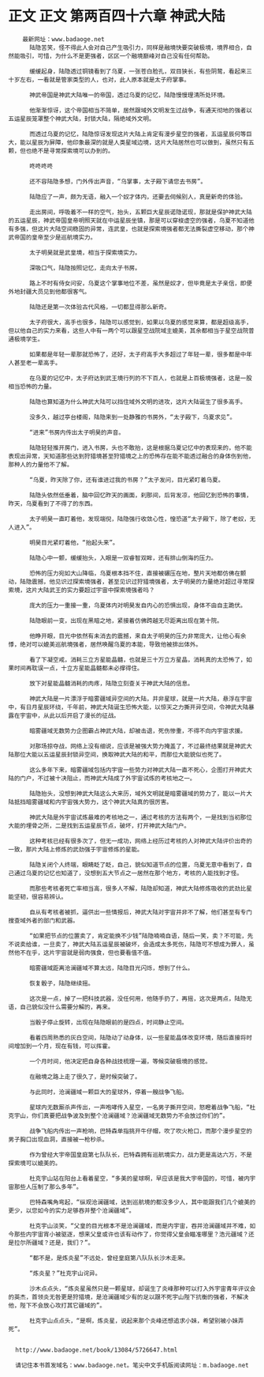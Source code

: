 # 正文 正文 第两百四十六章 神武大陆
        最新网址：www.badaoge.net
          陆隐苦笑，怪不得此人会对自己产生吸引力，同样是融境快要突破极境，境界相合，自然能吸引，可惜，为什么不是更强者，区区一个融境巅峰对自己没有任何帮助。
      
          缓缓起身，陆隐透过铜镜看到了乌夏，一张苍白脸孔，双目狭长，有些阴鹜，看起来三十岁左右，一看就是管家类型的人，也对，此人原本就是太子府掌事。
      
          神武帝国是神武大陆唯一的帝国，透过乌夏的记忆，陆隐慢慢理清所处环境。
      
          他渐渐惊讶，这个帝国相当不简单，居然跟域外文明发生过战争，有通天彻地的强者以五运星辰笼罩整个神武大陆，封锁大陆，隔绝域外文明。
      
          而透过乌夏的记忆，陆隐惊讶发现这片大陆上肯定有漫步星空的强者，五运星辰何等巨大，能以星辰为屏障，他印象最深的就是人类星域边境，这片大陆居然也可以做到，虽然只有五颗，但也绝不是寻常探索境可以办到的。
      
          咚咚咚咚
      
          还不容陆隐多想，门外传出声音，“乌掌事，太子殿下请您去书房”。
      
          陆隐应了一声，颇为无语，融入一个奴才体内，还要去伺候别人，真是新奇的体验。
      
          走出房间，呼吸着不一样的空气，抬头，五颗巨大星辰诺隐诺现，那就是保护神武大陆的五运星辰，神武帝国皇帝明照天就在中运星辰坐镇，那是可以穿梭虚空的强者，乌夏不知道他有多强，但这片大陆空间稳固的异常，连武皇，也就是探索境强者都无法撕裂虚空移动，那个神武帝国的皇帝至少是巡航境实力。
      
          太子明昊就是武皇境，相当于探索境实力。
      
          深吸口气，陆隐按照记忆，走向太子书房。
      
          路上不时有侍女问安，乌夏这个掌事地位不差，虽然是奴才，但毕竟是太子亲信，即便外地封疆大员见到他都很客气。
      
          陆隐还是第一次体验古代风格，一切都显得那么新奇。
      
          太子府很大，高手也很多，陆隐可以感觉到，如果以乌夏的感觉来算，都是超级高手，但以他自己的实力来看，这些人中有一两个可以跟星空战院域主媲美，其余都相当于星空战院普通极境学生。
      
          如果都是年轻一辈那就恐怖了，还好，太子府高手大多超过了年轻一辈，很多都是中年人甚至老一辈高手。
      
          在乌夏的记忆中，太子府达到武王境行列的不下百人，也就是上百极境强者，这是一股相当恐怖的力量。
      
          陆隐也算知道为什么神武大陆可以挡住域外文明的进攻，这片大陆诞生了很多高手。
      
          没多久，越过亭台楼阁，陆隐来到一处静雅的书房外，“太子殿下，乌夏求见”。
      
          “进来”书房内传出太子明昊的声音。
      
          陆隐轻轻推开房门，进入书房，头也不敢抬，这是根据乌夏记忆中的表现来的，他不能表现出异常，天知道那些达到狩猎境甚至狩猎境之上的恐怖存在能不能透过融合的身体伤到他，那种人的力量他不了解。
      
          “乌夏，昨天除了你，还有谁进过我的书房？”太子发问，目光紧盯着乌夏。
      
          陆隐头依然低垂着，脑中回忆昨天的画面，刹那间，后背发凉，他回忆到恐怖的事情，昨天，乌夏看到了不得了的东西。
      
          太子明昊一直盯着他，发现端倪，陆隐强行收敛心性，惶恐道“太子殿下，除了老奴，无人进入”。
      
          明昊目光紧盯着他，“抬起头来”。
      
          陆隐心中一颤，缓缓抬头，入眼是一双睿智双眸，还有排山倒海的压力。
      
          恐怖的压力宛如大山降临，乌夏根本挡不住，直接被碾压在地，整片天地都仿佛在颤动，陆隐震撼，他见识过探索境强者，甚至见识过狩猎境强者，太子明昊的力量绝对超过寻常探索境，这片大陆武王的实力要超过宇宙中探索境强者吗？
      
          庞大的压力一重接一重，乌夏体内对明昊发自内心的恐惧出现，身体不由自主跪伏。
      
          陆隐眼前一变，出现在黑暗之地，紧接着仿佛跨越无尽距离出现在第十院。
      
          他睁开眼，目光中依然有未消去的震撼，来自太子明昊的压力非常庞大，让他心有余悸，绝对可以媲美巡航境强者，居然唤醒乌夏的本能，导致他被排出体外。
      
          看了下凝空戒，消耗三立方星能晶髓，也就是三十万立方星晶，消耗真的太恐怖了，如果时间再耽误一点，十立方星能晶髓都未必撑得住。
      
          放下对星能晶髓消耗的肉疼，陆隐立刻查关于神武大陆的信息。
      
          神武大陆是一片漂浮于暗雾疆域异空间的大陆，并非星球，就是一片大陆，悬浮在宇宙中，有日月星辰环绕，千年前，神武大陆诞生恐怖大能，以惊天之力撕开异空间，令神武大陆暴露在宇宙中，从此以后开启了漫长的征战。
      
          暗雾疆域无数势力企图霸占神武大陆，却被击退，死伤惨重，不得不向内宇宙求援。
      
          对那场掠夺战，网络上没有细说，应该是被强大势力掩盖了，不过最终结果就是神武大陆那位大能以五运星辰封锁异空间，换取神武大陆的和平，而那位大能貌似也死了。
      
          这么多年下来，暗雾疆域包括内宇宙一些势力对神武大陆一直不死心，企图打开神武大陆的门户，不过被十决阻止，而神武大陆成了外宇宙试炼的考核地之一。
      
          陆隐抬头，没想到神武大陆这么大来历，域外文明就是暗雾疆域的势力了，能以一片大陆抵挡暗雾疆域和内宇宙强大势力，这个神武大陆真的很厉害。
      
          神武大陆是外宇宙试炼最难的考核地之一，通过考核的方法有两个，一是找到当初那位大能的埋骨之所，二是找到五运星辰节点，破坏，打开神武大陆门户。
      
          这种考核已经有很多次了，但无一成功，网络上经历过考核的人对神武大陆评价出奇的一致，那片大陆上修炼的武劲强于宇宙修炼的星能。
      
          陆隐关闭个人终端，眼睛眨了眨，自己，貌似知道节点的位置，乌夏无意中看到了，自己通过乌夏的记忆也知道了，没想到五大节点之一居然在那个地方，考核的人能找到才怪。
      
          而那些考核者死亡率相当高，很多人不解，陆隐却知道，神武大陆修炼吸收的武劲比星能坚韧，很容易辨认。
      
          自从有考核者被抓，逼供出一些情报后，神武大陆对宇宙并非不了解，他们甚至有专门搜查域外者的部门和武器。
      
          “如果把节点的位置卖了，肯定能换不少钱”陆隐喃喃自语，随后一笑，卖？不可能，先不说卖给谁，一旦卖了，神武大陆五运星辰被破坏，会造成太多死伤，陆隐可不想成为罪人，虽然他不在乎，这片宇宙就是弱肉强食，但也要看值不值。
      
          暗雾疆域距离沧澜疆域不算太远，陆隐目光闪烁，想到了什么。
      
          恢复骰子，陆隐继续摇。
      
          这次是一点，掉了一把科技武器，没任何用，他随手扔了，再摇，这次是两点，陆隐无语，自己貌似没什么需要分解的，再来。
      
          当骰子停止旋转，出现在陆隐眼前的是四点，时间静止空间。
      
          看着四周熟悉的灰白空间，陆隐动了动身体，以一些星能晶体改变环境，随后直接将时间增加到一个月，现在有钱，可以挥霍。
      
          一个月时间，他决定把自身各种战技梳理一遍，等候突破极境的感觉。
      
          在融境之路上走了很久了，是时候突破了。
      
          与此同时，沧澜疆域一颗巨大的星球外，停着一艘战争飞船。
      
          星球内无数厮杀声传出，一声咆哮传入星空，一名男子撕开空间，怒瞪着战争飞船，“杜克宇山，你们真要把战争波及到整个沧澜疆域？沧澜疆域无数势力不会放过你们的”。
      
          战争飞船内传出一声枪响，巴特森单指挑开牛仔帽，吹了吹火枪口，而那个漫步星空的男子胸口出现血洞，直接被一枪秒杀。
      
          作为曾经大宇帝国皇庭第七队队长，巴特森拥有巡航境实力，战力更是高达六万，不是探索境可以媲美的。
      
          杜克宇山站在阳台上看着星空，“多美的星球啊，早应该是我大宇帝国的，可惜，被内宇宙那些人压制了那么多年”。
      
          巴特森嘴角弯起，“纵观沧澜疆域，达到巡航境的都没多少人，其中能跟我们几个媲美的更少，以您如今的实力足够吞并整个沧澜疆域”。
      
          杜克宇山淡笑，“父皇的目光根本不是沧澜疆域，而是内宇宙，吞并沧澜疆域并不难，如今那些内宇宙宵小被驱逐，想来父皇或许也该有动作了，你觉得父皇会瞄准哪里？浩元疆域？还是拉尔所疆域？还是，我们？”。
      
          “都不是，是炼炎星”不远处，曾经皇庭第八队队长沙木走来。
      
          “炼炎星？”杜克宇山诧异。
      
          沙木点点头，“炼炎星虽然只是一颗星球，却诞生了炎峰那种可以打入外宇宙青年评议会的英杰，首领炎无咎更是狩猎境，是沧澜疆域少有的足以跟不死宇山陛下抗衡的强者，不解决他，陛下不会放心攻打其它疆域的”。
      
          杜克宇山点点头，“是啊，炼炎星，说起来那个炎峰还想追求小妹，希望别被小妹弄死”。
      
      
      http://www.badaoge.net/book/13084/5726647.html
      
      请记住本书首发域名：www.badaoge.net。笔尖中文手机版阅读网址：m.badaoge.net